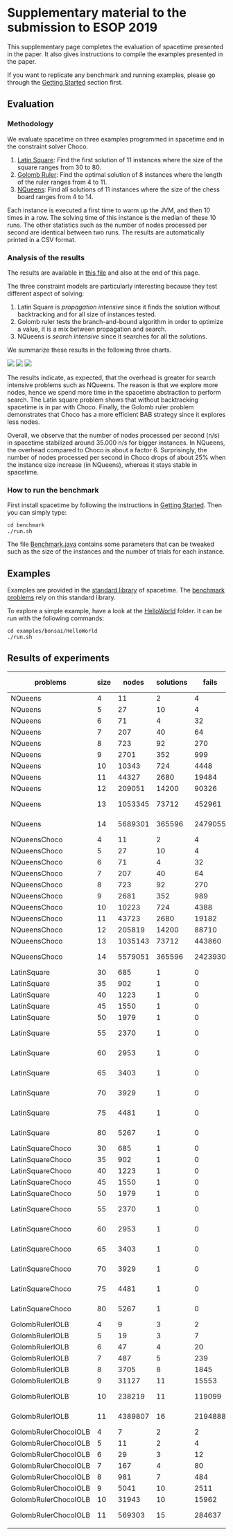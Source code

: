 # Supplementary material to the submission to ESOP 2019

This supplementary page completes the evaluation of spacetime presented in the paper.
It also gives instructions to compile the examples presented in the paper.

If you want to replicate any benchmark and running examples, please go through the [Getting Started](getting-started.md) section first.

## Evaluation

### Methodology

We evaluate spacetime on three examples programmed in spacetime and in the constraint solver Choco.

1. [Latin Square](https://en.wikipedia.org/wiki/Latin_square): Find the first solution of 11 instances where the size of the square ranges from 30 to 80.
2. [Golomb Ruler](https://en.wikipedia.org/wiki/Golomb_ruler): Find the optimal solution of 8 instances where the length of the ruler ranges from 4 to 11.
3. [NQueens](https://en.wikipedia.org/wiki/Nqueens): Find all solutions of 11 instances where the size of the chess board ranges from 4 to 14.

Each instance is executed a first time to warm up the JVM, and then 10 times in a row.
The solving time of this instance is the median of these 10 runs.
The other statistics such as the number of nodes processed per second are identical between two runs.
The results are automatically printed in a CSV format.

### Analysis of the results

The results are available in [this file](https://github.com/ptal/bonsai/blob/master/benchmark/data/benches.csv) and also at the end of this page.

The three constraint models are particularly interesting because they test different aspect of solving:

1. Latin Square is _propagation intensive_ since it finds the solution without backtracking and for all size of instances tested.
2. Golomb ruler tests the branch-and-bound algorithm in order to optimize a value, it is a mix between propagation and search.
3. NQueens is _search intensive_ since it searches for all the solutions.

We summarize these results in the following three charts.

![](nodes-per-second.svg)
![](nodes-per-second-overhead-factor.svg)
![](time-overhead-factor.svg)

The results indicate, as expected, that the overhead is greater for search intensive problems such as NQueens.
The reason is that we explore more nodes, hence we spend more time in the spacetime abstraction to perform search.
The Latin square problem shows that without backtracking spacetime is in par with Choco.
Finally, the Golomb ruler problem demonstrates that Choco has a more efficient BAB strategy since it explores less nodes.

Overall, we observe that the number of nodes processed per second (n/s) in spacetime stabilized around 35.000 n/s for bigger instances.
In NQueens, the overhead compared to Choco is about a factor 6.
Surprisingly, the number of nodes processed per second in Choco drops of about 25% when the instance size increase (in NQueens), whereas it stays stable in spacetime.

### How to run the benchmark

First install spacetime by following the instructions in [Getting Started](getting-started.md).
Then you can simply type:

```
cd benchmark
./run.sh
```

The file [Benchmark.java](https://github.com/ptal/bonsai/blob/master/benchmark/src/main/java/benchmark/Benchmark.java) contains some parameters that can be tweaked such as the size of the instances and the number of trials for each instance.

## Examples

Examples are provided in the [standard library](https://github.com/ptal/bonsai/tree/master/libstd/src/main/java/bonsai) of spacetime.
The [benchmark problems](https://github.com/ptal/bonsai/blob/master/benchmark/src/main/java/benchmark/bonsai/LatinSquare.bonsai.java) rely on this standard library.

To explore a simple example, have a look at the [HelloWorld](https://github.com/ptal/bonsai/tree/master/examples/bonsai/HelloWorld) folder.
It can be run with the following commands:

```
cd examples/bonsai/HelloWorld
./run.sh
```

## Results of experiments

| problems             | size | nodes   | solutions | fails   | time(timeout=1080s)          | nodes per seconds | obj |
| -------------------- | ---- | ------- | --------- | ------- | ---------------------------- | ----------------- | --- |
| NQueens              | 4    | 11      | 2         | 4       | 4315082(4ms)(0s)             | 2549n/s           | na  |
| NQueens              | 5    | 27      | 10        | 4       | 5436722(5ms)(0s)             | 4966n/s           | na  |
| NQueens              | 6    | 71      | 4         | 32      | 12060357(12ms)(0s)           | 5887n/s           | na  |
| NQueens              | 7    | 207     | 40        | 64      | 19239670(19ms)(0s)           | 10759n/s          | na  |
| NQueens              | 8    | 723     | 92        | 270     | 41507869(41ms)(0s)           | 17418n/s          | na  |
| NQueens              | 9    | 2701    | 352       | 999     | 134018818(134ms)(0s)         | 20153n/s          | na  |
| NQueens              | 10   | 10343   | 724       | 4448    | 288574479(288ms)(0s)         | 35841n/s          | na  |
| NQueens              | 11   | 44327   | 2680      | 19484   | 1234262063(1234ms)(1s)       | 35913n/s          | na  |
| NQueens              | 12   | 209051  | 14200     | 90326   | 6033862755(6033ms)(6s)       | 34646n/s          | na  |
| NQueens              | 13   | 1053345 | 73712     | 452961  | 31593087031(31593ms)(31s)    | 33340n/s          | na  |
| NQueens              | 14   | 5689301 | 365596    | 2479055 | 177211833093(177211ms)(177s) | 32104n/s          | na  |
| NQueensChoco         | 4    | 11      | 2         | 4       | 204633(0ms)(0s)              | 53754n/s          | na  |
| NQueensChoco         | 5    | 27      | 10        | 4       | 235566(0ms)(0s)              | 114617n/s         | na  |
| NQueensChoco         | 6    | 71      | 4         | 32      | 519718(0ms)(0s)              | 136612n/s         | na  |
| NQueensChoco         | 7    | 207     | 40        | 64      | 935391(0ms)(0s)              | 221297n/s         | na  |
| NQueensChoco         | 8    | 723     | 92        | 270     | 2870142(2ms)(0s)             | 251903n/s         | na  |
| NQueensChoco         | 9    | 2681    | 352       | 989     | 10414608(10ms)(0s)           | 257426n/s         | na  |
| NQueensChoco         | 10   | 10223   | 724       | 4388    | 40039151(40ms)(0s)           | 255325n/s         | na  |
| NQueensChoco         | 11   | 43723   | 2680      | 19182   | 179399336(179ms)(0s)         | 243718n/s         | na  |
| NQueensChoco         | 12   | 205819  | 14200     | 88710   | 896483444(896ms)(0s)         | 229584n/s         | na  |
| NQueensChoco         | 13   | 1035143 | 73712     | 443860  | 5694564313(5694ms)(5s)       | 181777n/s         | na  |
| NQueensChoco         | 14   | 5579051 | 365596    | 2423930 | 29763594814(29763ms)(29s)    | 187445n/s         | na  |
| LatinSquare          | 30   | 685     | 1         | 0       | 601579096(601ms)(0s)         | 1138n/s           | na  |
| LatinSquare          | 35   | 902     | 1         | 0       | 1371971201(1371ms)(1s)       | 657n/s            | na  |
| LatinSquare          | 40   | 1223    | 1         | 0       | 2574607016(2574ms)(2s)       | 475n/s            | na  |
| LatinSquare          | 45   | 1550    | 1         | 0       | 4973909990(4973ms)(4s)       | 311n/s            | na  |
| LatinSquare          | 50   | 1979    | 1         | 0       | 8382301179(8382ms)(8s)       | 236n/s            | na  |
| LatinSquare          | 55   | 2370    | 1         | 0       | 12266404153(12266ms)(12s)    | 193n/s            | na  |
| LatinSquare          | 60   | 2953    | 1         | 0       | 19276435692(19276ms)(19s)    | 153n/s            | na  |
| LatinSquare          | 65   | 3403    | 1         | 0       | 33301966542(33301ms)(33s)    | 102n/s            | na  |
| LatinSquare          | 70   | 3929    | 1         | 0       | 48180524734(48180ms)(48s)    | 81n/s             | na  |
| LatinSquare          | 75   | 4481    | 1         | 0       | 68495985452(68495ms)(68s)    | 65n/s             | na  |
| LatinSquare          | 80   | 5267    | 1         | 0       | 94365742593(94365ms)(94s)    | 55n/s             | na  |
| LatinSquareChoco     | 30   | 685     | 1         | 0       | 621461014(621ms)(0s)         | 1102n/s           | na  |
| LatinSquareChoco     | 35   | 902     | 1         | 0       | 1330421168(1330ms)(1s)       | 677n/s            | na  |
| LatinSquareChoco     | 40   | 1223    | 1         | 0       | 2503450986(2503ms)(2s)       | 488n/s            | na  |
| LatinSquareChoco     | 45   | 1550    | 1         | 0       | 4557103940(4557ms)(4s)       | 340n/s            | na  |
| LatinSquareChoco     | 50   | 1979    | 1         | 0       | 7829274683(7829ms)(7s)       | 252n/s            | na  |
| LatinSquareChoco     | 55   | 2370    | 1         | 0       | 14454058294(14454ms)(14s)    | 163n/s            | na  |
| LatinSquareChoco     | 60   | 2953    | 1         | 0       | 19469066122(19469ms)(19s)    | 151n/s            | na  |
| LatinSquareChoco     | 65   | 3403    | 1         | 0       | 30288080613(30288ms)(30s)    | 112n/s            | na  |
| LatinSquareChoco     | 70   | 3929    | 1         | 0       | 43307048274(43307ms)(43s)    | 90n/s             | na  |
| LatinSquareChoco     | 75   | 4481    | 1         | 0       | 62123523848(62123ms)(62s)    | 72n/s             | na  |
| LatinSquareChoco     | 80   | 5267    | 1         | 0       | 85653803458(85653ms)(85s)    | 61n/s             | na  |
| GolombRulerIOLB      | 4    | 9       | 3         | 2       | 1277767(1ms)(0s)             | 7043n/s           | 6   |
| GolombRulerIOLB      | 5    | 19      | 3         | 7       | 2239983(2ms)(0s)             | 8482n/s           | 11  |
| GolombRulerIOLB      | 6    | 47      | 4         | 20      | 4461597(4ms)(0s)             | 10534n/s          | 17  |
| GolombRulerIOLB      | 7    | 487     | 5         | 239     | 36040899(36ms)(0s)           | 13512n/s          | 25  |
| GolombRulerIOLB      | 8    | 3705    | 8         | 1845    | 185321829(185ms)(0s)         | 19992n/s          | 34  |
| GolombRulerIOLB      | 9    | 31127   | 11        | 15553   | 1647811861(1647ms)(1s)       | 18889n/s          | 44  |
| GolombRulerIOLB      | 10   | 238219  | 11        | 119099  | 13422315277(13422ms)(13s)    | 17747n/s          | 55  |
| GolombRulerIOLB      | 11   | 4389807 | 16        | 2194888 | 277510878623(277510ms)(277s) | 15818n/s          | 72  |
| GolombRulerChocoIOLB | 4    | 7       | 2         | 2       | 747536(0ms)(0s)              | 9364n/s           | 6   |
| GolombRulerChocoIOLB | 5    | 11      | 2         | 4       | 833751(0ms)(0s)              | 13193n/s          | 11  |
| GolombRulerChocoIOLB | 6    | 29      | 3         | 12      | 1109435(1ms)(0s)             | 26139n/s          | 17  |
| GolombRulerChocoIOLB | 7    | 167     | 4         | 80      | 4625705(4ms)(0s)             | 36102n/s          | 25  |
| GolombRulerChocoIOLB | 8    | 981     | 7         | 484     | 30585592(30ms)(0s)           | 32073n/s          | 34  |
| GolombRulerChocoIOLB | 9    | 5041    | 10        | 2511    | 94337582(94ms)(0s)           | 53435n/s          | 44  |
| GolombRulerChocoIOLB | 10   | 31943   | 10        | 15962   | 813255733(813ms)(0s)         | 39277n/s          | 55  |
| GolombRulerChocoIOLB | 11   | 569303  | 15        | 284637  | 23262703536(23262ms)(23s)    | 24472n/s          | 72  |
|                      |
